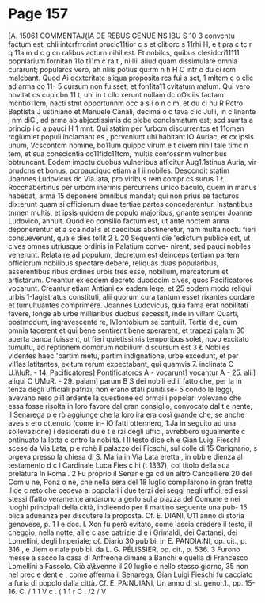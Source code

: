 # Page 157

[A. 15061 COMMENTAJ{lA DE REBUS GENUE NS IBU S 10 3 convcntu factum est, chli intcrfrrcrint pruclc11tior c s et clitiorc s 11rhi H, e t pra c tc r q 11a m d c g cn ralibus acturn nihil est. Et nobilcs, quibus clesidcri11111 popnlarium fornitan 11o t11m c ra t , ni liil aliud quam dissimulare omnia curarunt; popularcs vero, ah nliis potius qu:rm n h H C intr o du ci rcm malcbant. Quod Ai dcxtcritatc aliqua proposita rcs fui s sct, 1 mltcm c o clic ad arma co 11- 5 cursum non fuisset, et fon1ita11 cvitatum malum. Qui vero novitat cs cupicbn 11 t, uhi in t cllc xerunt nullam dc oOìciis factam mcntio11cm, nacti stmt opportunnm occ a s i o n c m, et du ci hu R Pctro Baptista J ustiniano et Manuele Canali, decima o c tava clic Julii, in c linante j nm diC', ad arma ab abjcctissimis dc plebe conclamatum est; scd sumta a princip i o a pauci H 1 mnt. Qui statim per 'urbcm discurrentcs et 11omen rcgium et populi inclamant es , pcrvcniunt uhi habitant lO Auriac, et cx ipsis unum, Vcscontcm nomine, bo11um quippc virum e t civem nihil tale timc n tem, et sua conscicntia co11fìdc11tcm, multis confossnm vulncribus obtruncant. Eodem impctu duobus vulneribus aflìcitur Aug1.1stinus Auria, vir prudcns et bonus, pcrpauciquc etiam a l ii nobiles. Desccndit statim Joannes Ludovicus dc Via lata, pro viribus rem compr cs surus 1 Ł Rocchabertinus per urbcm inermis percurrens unico baculo, quem in manus habebat, arma 15 deponere omnibus mandat; qui non prius se facturos dix:erunt quam si officiorum duae tertiae partes concederentur. Instantibus tnmen multis, et ipsis quidem de populo majoribus, gnante semper Joanne Ludovico, annuit. Quod eo consilio factum est, ut ante noctem arma deponerentur et a sca.ndalis et caedibus abstineretur, nam multa noctu fieri consueverunt, qua e dies tollit 2 Ł 20 Sequenti die 'edictum publice est, ut cives omnes utriusque ordinis in Palatium conve- nirent; sed pauci nobiles venerunt. Relata re ad populum, decretum est deinceps tertiam partem officiorum nobilibus spectare debere, reliquas duas popularibus, asserentibus ribus ordines urbis tres esse, nobilium, mercatorum et artistarum. Creantur ex eodem decreto duodccim cives, quos Pacificatores vocarunt. Creantur etiam Antiani ex eadem lege, et 25 eodem modo reliqui urbis 1\-Iagistratus constituti, alii quorum cura tantum esset rixantes cordare et tumultuantes comprimere. Joannes Ludovicus, quia fama erat nobilitati favere, longe ab urbe milliaribus duobus secessit, inde in villam Quarti, postmodum, ingravescente re, lVIontobium se contulit. Tertia die, cum omnia tacerent et qui bene sentirent bene sperarent, et trapezi palam 30 aperta banca fuissent, ut fieri quietissimis temporibus solet, novo excitato tumultu, ad reptionem domorum nobilium discursum est 3 Ł Nobiles videntes haec 'partim metu, partim indignatione, urbe excedunt, et per vil1as latitantes, exitum rerum expectabant, qui quamvis 7. inclinata C U.ì\IuR. - 14. Pacificatores] Pontificatorcs A - vocarunt] vocantur A - 25. alii] aliqui C UMuR. - 29. palam] parum B S dei nobili ed il fatto che, per la in tenza degli ufficiali patrizi, non erano stati puniti se- 5 condo le leggi, avevano reso pii1 ardente la questione ed ormai i popolari volevano che essa fosse risolta in loro favore dal gran consiglio, convocato dal t e nente; il Senarega p e rò aggiunge che la loro ira era così grande che, se anche aves s ero ottenuto (come in- IO fatti ottennero, 1:Ja in seguito ad una sollevazione) i desiderati du e t e rzi degli uffici, avrebbero ugualmente c ontinuato la lotta c ontro la nobiltà. l Il testo dice ch e Gian Luigi Fieschl scese da Via Lata, p e rchè il palazzo dei Ficschi, sul colle di 15 Carignano, s orgeva presso la chiesa di S. Maria in Via Lata eretta , in obb e dienza al testamento d c l Cardinale Luca Fies c hi (t 1337), col titolo della sua prelatura In Roma . 2 Fu proprio il Senar e ga cd un altro Cancelliere 20 del Com u ne, Ponz o ne, che nella sera del 18 luglio compilarono in gran fretta il de c reto che cedeva ai popolari i due terzi dei seggi negli uffici, ed essi stessi (fatto veramente andarono a gerlo sulla piazza del Comune e nei luoghi principali della città, indieendo per il mattino seguente una pub- 15 blica adunanza per discutere la proposta. Cf. E. DIANI, U11 anno di storia genovese, p. 1 I e doc. I. Xon fu però evitato, come lascia credere il testo, il cheggio, nella notte, all e c ase patrizie d e i Grimaldi, dei Cattanei, dei Lomellini, degli Imperiale; c{. Diario 30 pub bi. in E. PANDIA:NI, op. cit., p. 316 , e Jiem o riale pub bi. da L. G. PÉLISSIER, op. cit., p. 536. 3 Furono messe a sacco la casa di Anfreone dimare a Banchi e quella di Francesco Lomellini a Fassolo. Ciò a\Łvenne il 20 luglio e nello stesso giorno, 35 non nel prec e dent e , come afferma il Senarega, Gian Luigi Fieschi fu cacciato a furia di popolo dalla città. Cf. E. PA:NUIANI, Un anno di st. genor.1., pp. 15-16. C. / 1 1 V c . ( 1 1 r C . /2 / V